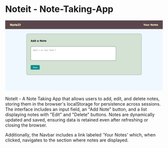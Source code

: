 # Noteit - Note-Taking-App

![Design preview for the Note App](Preview.PNG)

NoteIt - A Note Taking App that allows users to add, edit, and delete notes, storing them in the browser's localStorage for persistence across sessions. The interface includes an input field, an "Add Note" button, and a list displaying notes with "Edit" and "Delete" buttons. Notes are dynamically updated and saved, ensuring data is retained even after refreshing or closing the browser.

Additionally, the Navbar includes a link labeled 'Your Notes' which, when clicked, navigates to the section where notes are displayed.